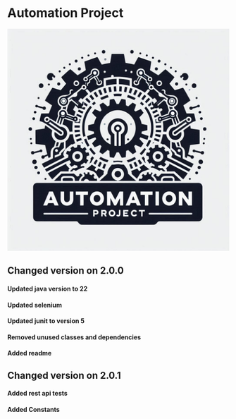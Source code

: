 # Automation Project

![alt-text](img/APLogo.jpg "Automation Project")
## Changed version on 2.0.0

#### Updated java version to 22
#### Updated selenium</br>
#### Updated junit to version 5
#### Removed unused classes and dependencies
#### Added readme 

## Changed version on 2.0.1

#### Added rest api tests
#### Added Constants